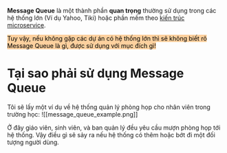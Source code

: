 
**Message Queue** là một thành phần **quan trọng** thường sử dụng trong các hệ thống lớn (Ví dụ Yahoo, Tiki) hoặc phần mềm theo [kiến trúc microservice](https://lcdung.top/phat-trien-phan-mem-theo-kien-truc-microservice/).

<mark style="background: #FFB86CA6;">
Tuy vậy, nếu không gặp các dự án có hệ thống lớn thì sẽ không biết rõ Message Queue là gì, được sử dụng với mục đích gì!</mark>


# Tại sao phải sử dụng Message Queue 

Tôi sẽ lấy một ví dụ về hệ thống quản lý phòng họp cho nhân viên trong trường học: 
![[message_queue_example.png]]

Ở đây giáo viên, sinh viên, và ban quản lý đều yêu cầu mượn phòng họp tới hệ thống. Vậy điều gì sẽ sảy ra nếu hệ thống có thêm hoặc bớt đi một đối tượng người dùng. 



